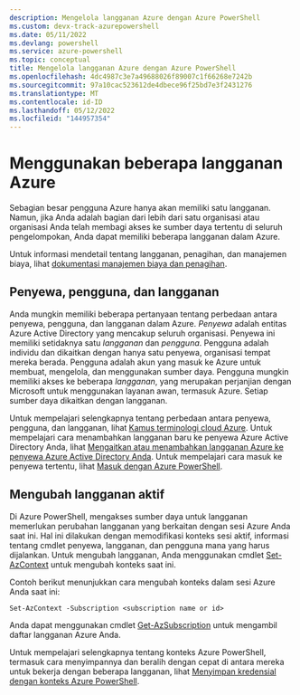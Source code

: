 ```yaml
---
description: Mengelola langganan Azure dengan Azure PowerShell
ms.custom: devx-track-azurepowershell
ms.date: 05/11/2022
ms.devlang: powershell
ms.service: azure-powershell
ms.topic: conceptual
title: Mengelola langganan Azure dengan Azure PowerShell
ms.openlocfilehash: 4dc4987c3e7a49688026f89007c1f66268e7242b
ms.sourcegitcommit: 97a10cac523612de4dbece96f25bd7e3f2431276
ms.translationtype: MT
ms.contentlocale: id-ID
ms.lasthandoff: 05/12/2022
ms.locfileid: "144957354"
---
```

# <a name="use-multiple-azure-subscriptions"></a>Menggunakan beberapa langganan Azure

Sebagian besar pengguna Azure hanya akan memiliki satu langganan. Namun, jika Anda adalah bagian dari lebih dari satu organisasi atau organisasi Anda telah membagi akses ke sumber daya tertentu di seluruh pengelompokan, Anda dapat memiliki beberapa langganan dalam Azure.

Untuk informasi mendetail tentang langganan, penagihan, dan manajemen biaya, lihat [dokumentasi manajemen biaya dan penagihan](/azure/billing/).

## <a name="tenants-users-and-subscriptions"></a>Penyewa, pengguna, dan langganan

Anda mungkin memiliki beberapa pertanyaan tentang perbedaan antara penyewa, pengguna, dan langganan dalam Azure. _Penyewa_ adalah entitas Azure Active Directory yang mencakup seluruh organisasi. Penyewa ini memiliki setidaknya satu _langganan_ dan _pengguna_. Pengguna adalah individu dan dikaitkan dengan hanya satu penyewa, organisasi tempat mereka berada. Pengguna adalah akun yang masuk ke Azure untuk membuat, mengelola, dan menggunakan sumber daya. Pengguna mungkin memiliki akses ke beberapa _langganan_, yang merupakan perjanjian dengan Microsoft untuk menggunakan layanan awan, termasuk Azure. Setiap sumber daya dikaitkan dengan langganan.

Untuk mempelajari selengkapnya tentang perbedaan antara penyewa, pengguna, dan langganan, lihat [Kamus terminologi cloud Azure](/azure/azure-glossary-cloud-terminology). Untuk mempelajari cara menambahkan langganan baru ke penyewa Azure Active Directory Anda, lihat [Mengaitkan atau menambahkan langganan Azure ke penyewa Azure Active Directory Anda](/azure/active-directory/active-directory-how-subscriptions-associated-directory).
Untuk mempelajari cara masuk ke penyewa tertentu, lihat [Masuk dengan Azure PowerShell](/powershell/azure/authenticate-azureps).

## <a name="change-the-active-subscription"></a>Mengubah langganan aktif

Di Azure PowerShell, mengakses sumber daya untuk langganan memerlukan perubahan langganan yang berkaitan dengan sesi Azure Anda saat ini. Hal ini dilakukan dengan memodifikasi konteks sesi aktif, informasi tentang cmdlet penyewa, langganan, dan pengguna mana yang harus dijalankan. Untuk mengubah langganan, Anda menggunakan cmdlet [Set-AzContext](/powershell/module/az.accounts/set-azcontext) untuk mengubah konteks saat ini.

Contoh berikut menunjukkan cara mengubah konteks dalam sesi Azure Anda saat ini:

```azurepowershell-interactive
Set-AzContext -Subscription <subscription name or id>
```

Anda dapat menggunakan cmdlet [Get-AzSubscription](/powershell/module/az.accounts/get-azsubscription) untuk mengambil daftar langganan Azure Anda.

Untuk mempelajari selengkapnya tentang konteks Azure PowerShell, termasuk cara menyimpannya dan beralih dengan cepat di antara mereka untuk bekerja dengan beberapa langganan, lihat [Menyimpan kredensial dengan konteks Azure PowerShell](context-persistence.md).
